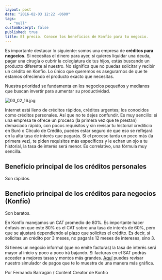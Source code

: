 ```yaml
---
layout: post
date: "2016-02-03 12:22 -0600"
tags: 
  - "null"
customExcerpt: false
published: true
title: El precio. Conoce los beneficios de Konfío para tu negocio.
---
```



Es importante destacar lo siguiente: somos una empresa de **créditos para negocios.** Si necesitas el dinero para ayer, si quieres liquidar una deuda, pagar una cirugía o cubrir la colegiatura de tus hijos, estás buscando un producto diferente al nuestro. No significa que no puedas solicitar y recibir un crédito en Konfío. Lo único que queremos es asegurarnos de que te estamos ofreciendo el producto exacto que necesitas.

Nuestra prioridad se fundamenta en los negocios pequeños y medianos que buscan invertir para aumentar su productividad.

![03_02_16.jpg]({{site.baseurl}}/img/03_02_16.jpg)

Internet está lleno de créditos rápidos, créditos urgentes; los conocidos como créditos personales. Así que no te dejes confundir. Es muy sencillo: si una empresa te ofrece un proceso (la primera vez que te prestan) demasiado rápido, con pocos requisitos y sin revisar tu historial crediticio en Buró o Círculo de Crédito, puedes estar seguro de que eso se reflejará en la alta tasa de interés que pagarás. Si el proceso tarda un poco más (la primera vez), te piden requisitos más específicos y le echan un ojo a tu historial, la tasa de interés será menor. Es correlativo, una fórmula muy sencilla.

## Beneficio principal de los créditos personales

Son rápidos.

## Beneficio principal de los créditos para negocios (Konfío)

Son baratos.

En Konfío manejamos un CAT promedio de 80%. Es importante hacer énfasis en que este 80% es el CAT sobre una tasa de interés de 60%, pero que se ajustará dependiendo al plazo que solicites el crédito. Es decir, si solicitas un crédito por 3 meses, no pagarás 12 meses de intereses, sino 3.

Si tienes un negocio informal (que no emite facturas) la tasa de interés será mayor al inicio y poco a poco irá bajando. Si facturas en el SAT podrás acceder a mejores tasas y montos más grandes. [Aquí](https://konfio.mx/simulador) puedes revisar nuestro simulador de pagos que te lo muestra de una manera más gráfica. 

Por Fernando Barragán / Content Creator de Konfío
